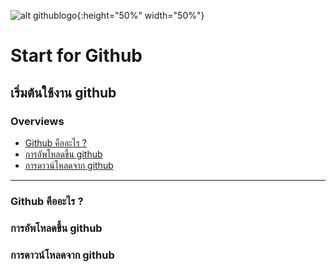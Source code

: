 ﻿![alt githublogo](https://image.flaticon.com/icons/png/512/25/25231.png "Start for Github"){:height="50%" width="50%"}
# Start for Github
## เริ่มต้นใช้งาน github
### Overviews
+ [Github คืออะไร ?](#github-คืออะไร-)
+ [การอัพโหลดขึ้น github](#การอัพโหลดขึ้น-github)
+ [การดาวน์โหลดจาก github](#การดาวน์โหลดจาก-github)
---
### Github คืออะไร ?

### การอัพโหลดขึ้น github

### การดาวน์โหลดจาก github

